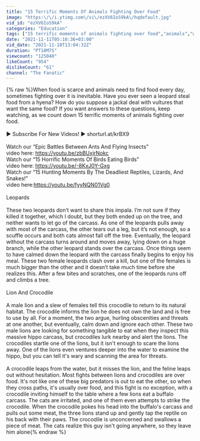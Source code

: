 ```yaml
---
title: "15 Terrific Moments Of Animals Fighting Over Food"
image: "https:\/\/i.ytimg.com\/vi\/ezXV6IoS9kA\/hqdefault.jpg"
vid_id: "ezXV6IoS9kA"
categories: "Education"
tags: ["15 terrific moments of animals fighting over food","animals","wild animals"]
date: "2021-11-11T05:10:36+03:00"
vid_date: "2021-11-10T13:04:32Z"
duration: "PT18M7S"
viewcount: "125040"
likeCount: "954"
dislikeCount: "61"
channel: "The Fanatic"
---
```

{% raw %}When food is scarce and animals need to find food every day, sometimes fighting over it is inevitable. Have you ever seen a leopard steal food from a hyena? How do you suppose a jackal deal with vultures that want the same food? If you want answers to these questions, keep watching, as we count down 15 terrific moments of animals fighting over food.<br /><br />► Subscribe For New Videos! ► shorturl.at/krBX9 <br /><br />Watch our “Epic Battles Between Ants And Flying Insects”<br />video here: <a rel="nofollow" target="blank" href="https://youtu.be/zbBUxjrNokc">https://youtu.be/zbBUxjrNokc</a><br />Watch our “15 Horrific Moments Of Birds Eating Birds”<br />video here: <a rel="nofollow" target="blank" href="https://youtu.be/-8KxJ0Y-Gxg">https://youtu.be/-8KxJ0Y-Gxg</a><br />Watch our “15 Hunting Moments By The Deadliest Reptiles, Lizards, And Snakes!”<br />video here:<a rel="nofollow" target="blank" href="https://youtu.be/fyyNQN01Vg0">https://youtu.be/fyyNQN01Vg0</a><br /><br />Leopards<br /><br />These two leopards don’t want to share this impala. I’m not sure if they killed it together, which I doubt, but they both ended up on the tree, and neither wants to let go of the carcass. As one of the leopards pulls away with most of the carcass, the other tears out a leg, but it’s not enough, so a scuffle occurs and both cats almost fall off the tree. Eventually, the leopard without the carcass turns around and moves away, lying down on a huge branch, while the other leopard stands over the carcass. Once things seem to have calmed down the leopard with the carcass finally begins to enjoy his meal. These two female leopards clash over a kill, but one of the females is much bigger than the other and it doesn’t take much time before she realizes this. After a few bites and scratches, one of the leopards runs off and climbs a tree.<br /><br />Lion And Crocodile<br /><br />A male lion and a slew of females tell this crocodile to return to its natural habitat. The crocodile informs the lion he does not own the land and is free to use by all. For a moment, the two argue, hurling obscenities and threats at one another, but eventually, calm down and ignore each other. These two male lions are looking for something tangible to eat when they inspect this massive hippo carcass, but crocodiles lurk nearby and alert the lions. The crocodiles startle one of the lions, but it isn't enough to scare the lions away. One of the lions even ventures deeper into the water to examine the hippo, but you can tell it's wary and scanning the area for threats. <br /><br />A crocodile leaps from the water, but it misses the lion, and the feline leaps out without hesitation. Most fights between lions and crocodiles are over food. It's not like one of these big predators is out to eat the other, so when they cross paths, it's usually over food, and this fight is no exception, with a crocodile inviting himself to the table where a few lions eat a buffalo carcass. The cats are irritated, and one of them even attempts to strike the crocodile. When the crocodile pokes his head into the buffalo's carcass and pulls out some meat, the three lions stand up and gently tap the reptile on his back with their paws. The crocodile is unconcerned and swallows a piece of meat. The cats realize this guy isn't going anywhere, so they leave him alone{% endraw %}
